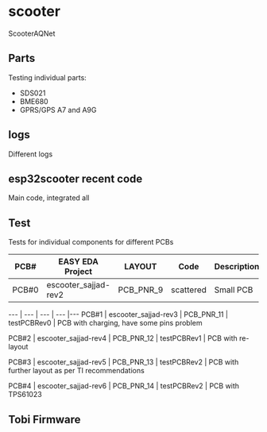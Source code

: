 # scooter
ScooterAQNet


## Parts
Testing individual parts:

* SDS021
* BME680
* GPRS/GPS A7 and A9G

## logs
Different logs

## esp32scooter recent code
Main code, integrated all


## Test
Tests for individual components for different PCBs

				
PCB# | EASY EDA Project | LAYOUT | Code | Description 
--- | --- | --- | --- |--- 
PCB#0 | escooter_sajjad-rev2 | PCB_PNR_9 | scattered | Small PCB 

--- | --- | --- | --- |--- 
PCB#1 | escooter_sajjad-rev3 | PCB_PNR_11 | testPCBRev0 | PCB with charging, have some pins problem	

PCB#2 | escooter_sajjad-rev4 | PCB_PNR_12 | testPCBRev1 | PCB with re-layout 

PCB#3 | escooter_sajjad-rev5 | PCB_PNR_13 | testPCBRev2 | PCB with further layout as per TI recommendations

PCB#4 | escooter_sajjad-rev6 | PCB_PNR_14 | testPCBRev2 | PCB with TPS61023


## Tobi Firmware